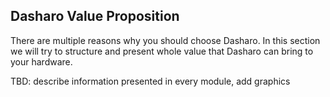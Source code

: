 Dasharo Value Proposition
-------------------------

There are multiple reasons why you should choose Dasharo. In this section we
will try to structure and present whole value that Dasharo can bring to your
hardware.

TBD: describe information presented in every module, add graphics
